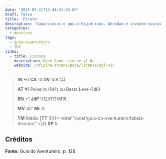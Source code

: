 ```yaml
---
date: "2025-07-21T13:44:31-03:00"
draft: false
title: 'Pirata'
description: 'Gananciosos e pouco higiênicos. Abordam e invadem navios.'
categories:
  - monstros
tags:
  - guia-aventureiro
  - 1DV
links:
  - title: Licença
    description: Open Game License v1.0a
    website: /oficina-arcana/page/license/ogl-v1/
---
```


> **IN** +0 **CA** 10 **DV** 1d8 (4)
>
> **AT** #1 Peixeira (1d4) ou Besta Leve (1d6)
>
> **BN** +1 **JdP** V12/R13/M16
>
> **MV** 40' **ML** 8
>
> **TM** Médio [**TT** I]({{< relref "/post/guia-do-aventureiro/tabela-tesouro/" >}}) **XP** 5

## Créditos

**Fonte:** Guia do Aventureiro, p. 126

